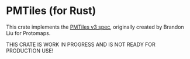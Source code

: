 # PMTiles (for Rust)

This crate implements the [PMTiles v3 spec](https://github.com/protomaps/PMTiles/blob/master/spec/v3/spec.md),
originally created by Brandon Liu for Protomaps.

THIS CRATE IS WORK IN PROGRESS AND IS NOT READY FOR PRODUCTION USE!